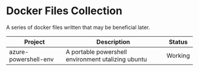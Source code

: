 # Docker Files Collection

A series of docker files written that may be beneficial later.



|  Project            | Description                                         | Status |
|--------------------|-----------------------------------------------------|--------|
|azure-powershell-env|A portable powershell environment utalizing ubuntu   | Working|

